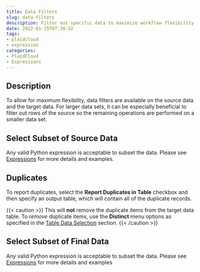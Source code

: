 ```yaml
---
title: Data Filters
slug: data-filters
description: Filter out specific data to maximize workflow flexibility
date: 2022-01-25T07:39:52
tags:
- plaidcloud
- expression
categories:
- PlaidCloud
- Expressions
---
```



## Description



To allow for maximum flexibility, data filters are available on the source data and the target data. For larger data sets, it can be especially beneficial to filter out rows of the source so the remaining operations are performed on a smaller data set.



## Select Subset of Source Data


Any valid Python expression is acceptable to subset the data. Please see [Expressions](https://plaidcloud.com/docs/plaidcloud/workflows/index#expressions) for more details and examples.



## Duplicates


To report duplicates, select the **Report Duplicates in Table** checkbox and then specify an output table, which will contain all of the duplicate records.

{{< caution >}}
This will **not** remove the duplicate items from the target data table. To *remove* duplicate items, use the **Distinct** menu options as specified in the [Table Data Selection](../transforms/common\_features#table-data-selection) section.
{{< /caution >}}




## Select Subset of Final Data


Any valid Python expression is acceptable to subset the data. Please see [Expressions](https://plaidcloud.com/docs/plaidcloud/workflows/index#expressions) for more details and examples





